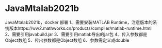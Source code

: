 # JavaMtalab2021b
JavaMtalab2021b，docker 部署
1、需要安装MATLAB Runtime，注意版本的系统版本https://ww2.mathworks.cn/products/compiler/matlab-runtime.html 2、需要引用javabuild.jar 3、需要引用matlab导出的jar包 4、传入参数都是Object数组 5、传出参数都是Object数组 6、参数需定义成double
